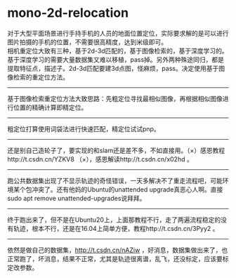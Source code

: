 # mono-2d-relocation  
对于大型平面场景进行手持手机的人员的地面位置定位，实际要求解的是可以进行图片拍摄的手机的位置，不需要很高精度，达到米级即可。  
相机重定位大致有三种，基于2d-3d匹配的，基于图像检索的，基于深度学习的。基于深度学习的需要大量数据集又难以移植，pass掉。另外两种殊途同归，都是提取特征点，描述子。2d-3d匹配要建3d点图，怪麻烦，pass。决定使用基于图像检索的重定位方法。  

---
基于图像检索重定位方法大致思路：先粗定位寻找最相似图像，再根据相似图像进行位置的精确计算即精定位。  

---
粗定位打算使用词袋法进行快速匹配，精定位试试pnp。

---
还是别自己造轮子了，要实现的和slam还是差不多，不如直接用。（×）感恩教程http://t.csdn.cn/YZKV8 （×），感恩解读http://t.csdn.cn/x02hd 。

---
跑公共数据集出现了不显示轨迹的奇怪错误，一天多解决不了重走流程吧，可能环境某个包冲突了。还有他妈的Ubuntu的unattended upgrade真恶心人啊。直接sudo apt remove unattended-upgrades说拜拜。

---
终于跑出来了，但不是在Ubuntu20上，上面那教程不行，走了两遍流程稳定的没有轨迹，根本不行，还是在16.04上简单方便，教程http://t.csdn.cn/3Pyy2 。

---
依然是做自己的数据集，http://t.csdn.cn/nAZiw ，好消息，数据集做出来了，也正常跑了，坏消息，结果不正常，尤其是轨迹很离谱，乱飞，还没标定，应该要标定改参数。    

